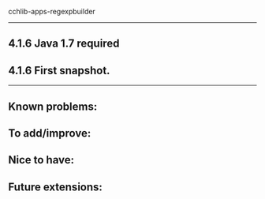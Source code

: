 cchlib-apps-regexpbuilder

---------------------------------------------------------------------
4.1.6
  Java 1.7 required
---------------------------------------------------------------------
4.1.6
  First snapshot.
---------------------------------------------------------------------

---------------------------------------------------------------------
Known problems:
---------------------------------------------------------------------
To add/improve:
---------------------------------------------------------------------
Nice to have:
---------------------------------------------------------------------
Future extensions:
---------------------------------------------------------------------
